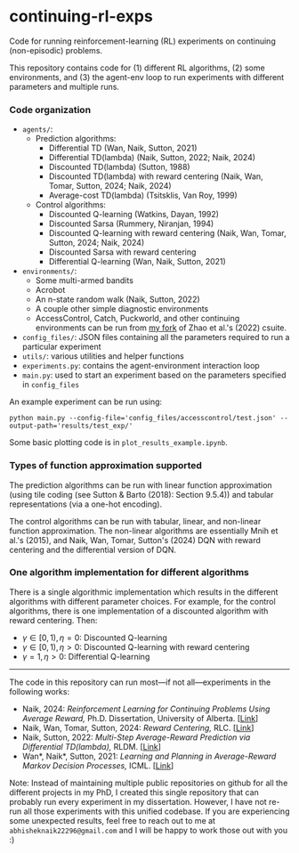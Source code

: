 # continuing-rl-exps

Code for running reinforcement-learning (RL) experiments on continuing (non-episodic) problems.

This repository contains code for (1) different RL algorithms, (2) some environments, and (3) the agent-env loop to run experiments with different parameters and multiple runs.

### Code organization

- `agents/`: 
    - Prediction algorithms: 
        - Differential TD (Wan, Naik, Sutton, 2021)
        - Differential TD(lambda) (Naik, Sutton, 2022; Naik, 2024)
        - Discounted TD(lambda) (Sutton, 1988)
        - Discounted TD(lambda) with reward centering (Naik, Wan, Tomar, Sutton, 2024; Naik, 2024)
        - Average-cost TD(lambda) (Tsitsklis, Van Roy, 1999)
    - Control algorithms:
        - Discounted Q-learning (Watkins, Dayan, 1992)
        - Discounted Sarsa (Rummery, Niranjan, 1994)
        - Discounted Q-learning with reward centering (Naik, Wan, Tomar, Sutton, 2024; Naik, 2024)
        - Discounted Sarsa with reward centering
        - Differential Q-learning (Wan, Naik, Sutton, 2021)
- `environments/`:
    - Some multi-armed bandits
    - Acrobot
    - An n-state random walk (Naik, Sutton, 2022)
    - A couple other simple diagnostic environments
    - AccessControl, Catch, Puckworld, and other continuing environments can be run from [my fork](https://github.com/abhisheknaik96/csuite/) of Zhao et al.'s (2022) csuite.
- `config_files/`: JSON files containing all the parameters required to run a particular experiment
- `utils/`: various utilities and helper functions
- `experiments.py`: contains the agent-environment interaction loop
- `main.py`: used to start an experiment based on the parameters specified in `config_files`

An example experiment can be run using:
```
python main.py --config-file='config_files/accesscontrol/test.json' --output-path='results/test_exp/'
```
Some basic plotting code is in `plot_results_example.ipynb`.


### Types of function approximation supported

The prediction algorithms can be run with linear function approximation (using tile coding (see Sutton & Barto (2018): Section 9.5.4)) and tabular representations (via a one-hot encoding).

The control algorithms can be run with tabular, linear, and non-linear function approximation. 
The non-linear algorithms are essentially Mnih et al.'s (2015), and Naik, Wan, Tomar, Sutton's (2024) DQN with reward centering and the differential version of DQN.


### One algorithm implementation for different algorithms

There is a single algorithmic implementation which results in the different algorithms with different parameter choices.
For example, for the control algorithms, there is one implementation of a discounted algorithm with reward centering. Then:
- $\gamma \in [0,1), \eta=0$: Discounted Q-learning 
- $\gamma \in [0,1), \eta > 0$: Discounted Q-learning with reward centering
- $\gamma=1, \eta > 0$: Differential Q-learning

---

The code in this repository can run most—if not all—experiments in the following works:
- Naik, 2024: _Reinforcement Learning for Continuing Problems Using Average Reward,_ Ph.D. Dissertation, University of Alberta. [[Link](https://era.library.ualberta.ca/items/42307739-a774-4d6b-b1a3-de9fbc949575)]
- Naik, Wan, Tomar, Sutton, 2024: _Reward Centering,_ RLC. [[Link](https://arxiv.org/abs/2405.09999)]
- Naik, Sutton, 2022: _Multi-Step Average-Reward Prediction via Differential TD(lambda),_ RLDM. [[Link](https://drive.google.com/file/d/1Ygx2XI0mOFw4pfWZOm67uWsJQTOZEPSj/view?usp=sharing)]
- Wan*, Naik*, Sutton, 2021: _Learning and Planning in Average-Reward Markov Decision Processes,_ ICML. [[Link](https://arxiv.org/abs/2006.16318)]

Note: Instead of maintaining multiple public repositories on github for all the different projects in my PhD, I created this single repository that can probably run every experiment in my dissertation.
However, I have not re-run all those experiments with this unified codebase. 
If you are experiencing some unexpected results, feel free to reach out to me at `abhisheknaik22296@gmail.com` and I will be happy to work those out with you :)
